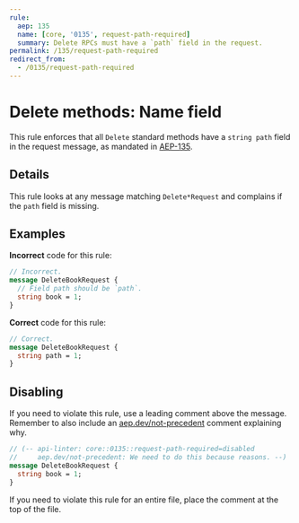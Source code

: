 ```yaml
---
rule:
  aep: 135
  name: [core, '0135', request-path-required]
  summary: Delete RPCs must have a `path` field in the request.
permalink: /135/request-path-required
redirect_from:
  - /0135/request-path-required
---
```


# Delete methods: Name field

This rule enforces that all `Delete` standard methods have a `string path`
field in the request message, as mandated in [AEP-135][].

## Details

This rule looks at any message matching `Delete*Request` and complains if
the `path` field is missing.

## Examples

**Incorrect** code for this rule:

```proto
// Incorrect.
message DeleteBookRequest {
  // Field path should be `path`.
  string book = 1;
}
```

**Correct** code for this rule:

```proto
// Correct.
message DeleteBookRequest {
  string path = 1;
}
```

## Disabling

If you need to violate this rule, use a leading comment above the message.
Remember to also include an [aep.dev/not-precedent][] comment explaining why.

```proto
// (-- api-linter: core::0135::request-path-required=disabled
//     aep.dev/not-precedent: We need to do this because reasons. --)
message DeleteBookRequest {
  string book = 1;
}
```

If you need to violate this rule for an entire file, place the comment at the
top of the file.

[aep-135]: https://aep.dev/135
[aep.dev/not-precedent]: https://aep.dev/not-precedent
